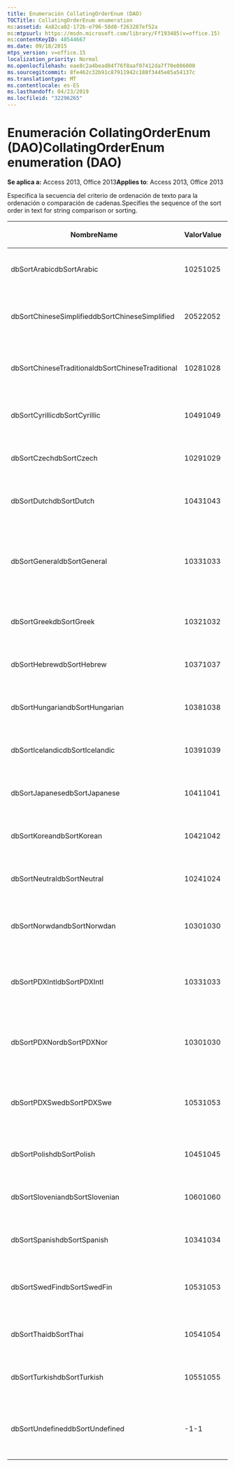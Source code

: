 ```yaml
---
title: Enumeración CollatingOrderEnum (DAO)
TOCTitle: CollatingOrderEnum enumeration
ms:assetid: 4a82ca02-172b-e796-58d8-f263287ef52a
ms:mtpsurl: https://msdn.microsoft.com/library/Ff193485(v=office.15)
ms:contentKeyID: 48544667
ms.date: 09/18/2015
mtps_version: v=office.15
localization_priority: Normal
ms.openlocfilehash: eae8c2a4bead84f76f8aaf07412da7f70e086000
ms.sourcegitcommit: 8fe462c32b91c87911942c188f3445e85a54137c
ms.translationtype: MT
ms.contentlocale: es-ES
ms.lasthandoff: 04/23/2019
ms.locfileid: "32296265"
---
```

# <a name="collatingorderenum-enumeration-dao"></a><span data-ttu-id="90382-102">Enumeración CollatingOrderEnum (DAO)</span><span class="sxs-lookup"><span data-stu-id="90382-102">CollatingOrderEnum enumeration (DAO)</span></span>


<span data-ttu-id="90382-103">**Se aplica a:** Access 2013, Office 2013</span><span class="sxs-lookup"><span data-stu-id="90382-103">**Applies to**: Access 2013, Office 2013</span></span>

<span data-ttu-id="90382-104">Especifica la secuencia del criterio de ordenación de texto para la ordenación o comparación de cadenas.</span><span class="sxs-lookup"><span data-stu-id="90382-104">Specifies the sequence of the sort order in text for string comparison or sorting.</span></span>

<table>
<colgroup>
<col style="width: 33%" />
<col style="width: 33%" />
<col style="width: 33%" />
</colgroup>
<thead>
<tr class="header">
<th><p><span data-ttu-id="90382-105">Nombre</span><span class="sxs-lookup"><span data-stu-id="90382-105">Name</span></span></p></th>
<th><p><span data-ttu-id="90382-106">Valor</span><span class="sxs-lookup"><span data-stu-id="90382-106">Value</span></span></p></th>
<th><p><span data-ttu-id="90382-107">Descripción</span><span class="sxs-lookup"><span data-stu-id="90382-107">Description</span></span></p></th>
</tr>
</thead>
<tbody>
<tr class="odd">
<td><p><span data-ttu-id="90382-108">dbSortArabic</span><span class="sxs-lookup"><span data-stu-id="90382-108">dbSortArabic</span></span></p></td>
<td><p><span data-ttu-id="90382-109">1025</span><span class="sxs-lookup"><span data-stu-id="90382-109">1025</span></span></p></td>
<td><p><span data-ttu-id="90382-110">Criterio de ordenación en árabe</span><span class="sxs-lookup"><span data-stu-id="90382-110">Arabic collating order</span></span></p></td>
</tr>
<tr class="even">
<td><p><span data-ttu-id="90382-111">dbSortChineseSimplified</span><span class="sxs-lookup"><span data-stu-id="90382-111">dbSortChineseSimplified</span></span></p></td>
<td><p><span data-ttu-id="90382-112">2052</span><span class="sxs-lookup"><span data-stu-id="90382-112">2052</span></span></p></td>
<td><p><span data-ttu-id="90382-113">Criterio de ordenación en chino simplificado</span><span class="sxs-lookup"><span data-stu-id="90382-113">Simplified Chinese collating order</span></span></p></td>
</tr>
<tr class="odd">
<td><p><span data-ttu-id="90382-114">dbSortChineseTraditional</span><span class="sxs-lookup"><span data-stu-id="90382-114">dbSortChineseTraditional</span></span></p></td>
<td><p><span data-ttu-id="90382-115">1028</span><span class="sxs-lookup"><span data-stu-id="90382-115">1028</span></span></p></td>
<td><p><span data-ttu-id="90382-116">Criterio de ordenación en chino tradicional</span><span class="sxs-lookup"><span data-stu-id="90382-116">Traditional Chinese collating order</span></span></p></td>
</tr>
<tr class="even">
<td><p><span data-ttu-id="90382-117">dbSortCyrillic</span><span class="sxs-lookup"><span data-stu-id="90382-117">dbSortCyrillic</span></span></p></td>
<td><p><span data-ttu-id="90382-118">1049</span><span class="sxs-lookup"><span data-stu-id="90382-118">1049</span></span></p></td>
<td><p><span data-ttu-id="90382-119">Criterio de ordenación en ruso</span><span class="sxs-lookup"><span data-stu-id="90382-119">Russian collating order</span></span></p></td>
</tr>
<tr class="odd">
<td><p><span data-ttu-id="90382-120">dbSortCzech</span><span class="sxs-lookup"><span data-stu-id="90382-120">dbSortCzech</span></span></p></td>
<td><p><span data-ttu-id="90382-121">1029</span><span class="sxs-lookup"><span data-stu-id="90382-121">1029</span></span></p></td>
<td><p><span data-ttu-id="90382-122">Criterio de ordenación en checo</span><span class="sxs-lookup"><span data-stu-id="90382-122">Czech collating order</span></span></p></td>
</tr>
<tr class="even">
<td><p><span data-ttu-id="90382-123">dbSortDutch</span><span class="sxs-lookup"><span data-stu-id="90382-123">dbSortDutch</span></span></p></td>
<td><p><span data-ttu-id="90382-124">1043</span><span class="sxs-lookup"><span data-stu-id="90382-124">1043</span></span></p></td>
<td><p><span data-ttu-id="90382-125">Criterio de ordenación en neerlandés</span><span class="sxs-lookup"><span data-stu-id="90382-125">Dutch collating order</span></span></p></td>
</tr>
<tr class="odd">
<td><p><span data-ttu-id="90382-126">dbSortGeneral</span><span class="sxs-lookup"><span data-stu-id="90382-126">dbSortGeneral</span></span></p></td>
<td><p><span data-ttu-id="90382-127">1033</span><span class="sxs-lookup"><span data-stu-id="90382-127">1033</span></span></p></td>
<td><p><span data-ttu-id="90382-128">Criterio de ordenación en inglés, alemán, francés y portugués</span><span class="sxs-lookup"><span data-stu-id="90382-128">English, German, French, and Portuguese collating order</span></span></p></td>
</tr>
<tr class="even">
<td><p><span data-ttu-id="90382-129">dbSortGreek</span><span class="sxs-lookup"><span data-stu-id="90382-129">dbSortGreek</span></span></p></td>
<td><p><span data-ttu-id="90382-130">1032</span><span class="sxs-lookup"><span data-stu-id="90382-130">1032</span></span></p></td>
<td><p><span data-ttu-id="90382-131">Criterio de ordenación en griego</span><span class="sxs-lookup"><span data-stu-id="90382-131">Greek collating order</span></span></p></td>
</tr>
<tr class="odd">
<td><p><span data-ttu-id="90382-132">dbSortHebrew</span><span class="sxs-lookup"><span data-stu-id="90382-132">dbSortHebrew</span></span></p></td>
<td><p><span data-ttu-id="90382-133">1037</span><span class="sxs-lookup"><span data-stu-id="90382-133">1037</span></span></p></td>
<td><p><span data-ttu-id="90382-134">Criterio de ordenación en hebreo</span><span class="sxs-lookup"><span data-stu-id="90382-134">Hebrew collating order</span></span></p></td>
</tr>
<tr class="even">
<td><p><span data-ttu-id="90382-135">dbSortHungarian</span><span class="sxs-lookup"><span data-stu-id="90382-135">dbSortHungarian</span></span></p></td>
<td><p><span data-ttu-id="90382-136">1038</span><span class="sxs-lookup"><span data-stu-id="90382-136">1038</span></span></p></td>
<td><p><span data-ttu-id="90382-137">Criterio de ordenación en húngaro</span><span class="sxs-lookup"><span data-stu-id="90382-137">Hungarian collating order</span></span></p></td>
</tr>
<tr class="odd">
<td><p><span data-ttu-id="90382-138">dbSortIcelandic</span><span class="sxs-lookup"><span data-stu-id="90382-138">dbSortIcelandic</span></span></p></td>
<td><p><span data-ttu-id="90382-139">1039</span><span class="sxs-lookup"><span data-stu-id="90382-139">1039</span></span></p></td>
<td><p><span data-ttu-id="90382-140">Criterio de ordenación en islandés</span><span class="sxs-lookup"><span data-stu-id="90382-140">Icelandic collating order</span></span></p></td>
</tr>
<tr class="even">
<td><p><span data-ttu-id="90382-141">dbSortJapanese</span><span class="sxs-lookup"><span data-stu-id="90382-141">dbSortJapanese</span></span></p></td>
<td><p><span data-ttu-id="90382-142">1041</span><span class="sxs-lookup"><span data-stu-id="90382-142">1041</span></span></p></td>
<td><p><span data-ttu-id="90382-143">Criterio de ordenación en japonés</span><span class="sxs-lookup"><span data-stu-id="90382-143">Japanese collating order</span></span></p></td>
</tr>
<tr class="odd">
<td><p><span data-ttu-id="90382-144">dbSortKorean</span><span class="sxs-lookup"><span data-stu-id="90382-144">dbSortKorean</span></span></p></td>
<td><p><span data-ttu-id="90382-145">1042</span><span class="sxs-lookup"><span data-stu-id="90382-145">1042</span></span></p></td>
<td><p><span data-ttu-id="90382-146">Criterio de ordenación en coreano</span><span class="sxs-lookup"><span data-stu-id="90382-146">Korean collating order</span></span></p></td>
</tr>
<tr class="even">
<td><p><span data-ttu-id="90382-147">dbSortNeutral</span><span class="sxs-lookup"><span data-stu-id="90382-147">dbSortNeutral</span></span></p></td>
<td><p><span data-ttu-id="90382-148">1024</span><span class="sxs-lookup"><span data-stu-id="90382-148">1024</span></span></p></td>
<td><p><span data-ttu-id="90382-149">Criterio de ordenación neutral</span><span class="sxs-lookup"><span data-stu-id="90382-149">Neutral collating order</span></span></p></td>
</tr>
<tr class="odd">
<td><p><span data-ttu-id="90382-150">dbSortNorwdan</span><span class="sxs-lookup"><span data-stu-id="90382-150">dbSortNorwdan</span></span></p></td>
<td><p><span data-ttu-id="90382-151">1030</span><span class="sxs-lookup"><span data-stu-id="90382-151">1030</span></span></p></td>
<td><p><span data-ttu-id="90382-152">Criterio de ordenación en noruego y danés</span><span class="sxs-lookup"><span data-stu-id="90382-152">Norwegian and Danish collating order</span></span></p></td>
</tr>
<tr class="even">
<td><p><span data-ttu-id="90382-153">dbSortPDXIntl</span><span class="sxs-lookup"><span data-stu-id="90382-153">dbSortPDXIntl</span></span></p></td>
<td><p><span data-ttu-id="90382-154">1033</span><span class="sxs-lookup"><span data-stu-id="90382-154">1033</span></span></p></td>
<td><p><span data-ttu-id="90382-155">Criterio de ordenación internacional con Paradox</span><span class="sxs-lookup"><span data-stu-id="90382-155">Paradox international collating order</span></span></p></td>
</tr>
<tr class="odd">
<td><p><span data-ttu-id="90382-156">dbSortPDXNor</span><span class="sxs-lookup"><span data-stu-id="90382-156">dbSortPDXNor</span></span></p></td>
<td><p><span data-ttu-id="90382-157">1030</span><span class="sxs-lookup"><span data-stu-id="90382-157">1030</span></span></p></td>
<td><p><span data-ttu-id="90382-158">Criterio de ordenación en noruego y danés con Paradox</span><span class="sxs-lookup"><span data-stu-id="90382-158">Paradox Norwegian and Danish collating order</span></span></p></td>
</tr>
<tr class="even">
<td><p><span data-ttu-id="90382-159">dbSortPDXSwe</span><span class="sxs-lookup"><span data-stu-id="90382-159">dbSortPDXSwe</span></span></p></td>
<td><p><span data-ttu-id="90382-160">1053</span><span class="sxs-lookup"><span data-stu-id="90382-160">1053</span></span></p></td>
<td><p><span data-ttu-id="90382-161">Criterio de ordenación en sueco y finlandés con Paradox</span><span class="sxs-lookup"><span data-stu-id="90382-161">Paradox Swedish and Finnish collating order</span></span></p></td>
</tr>
<tr class="odd">
<td><p><span data-ttu-id="90382-162">dbSortPolish</span><span class="sxs-lookup"><span data-stu-id="90382-162">dbSortPolish</span></span></p></td>
<td><p><span data-ttu-id="90382-163">1045</span><span class="sxs-lookup"><span data-stu-id="90382-163">1045</span></span></p></td>
<td><p><span data-ttu-id="90382-164">Criterio de ordenación en polaco</span><span class="sxs-lookup"><span data-stu-id="90382-164">Polish collating order</span></span></p></td>
</tr>
<tr class="even">
<td><p><span data-ttu-id="90382-165">dbSortSlovenian</span><span class="sxs-lookup"><span data-stu-id="90382-165">dbSortSlovenian</span></span></p></td>
<td><p><span data-ttu-id="90382-166">1060</span><span class="sxs-lookup"><span data-stu-id="90382-166">1060</span></span></p></td>
<td><p><span data-ttu-id="90382-167">Criterio de ordenación en esloveno</span><span class="sxs-lookup"><span data-stu-id="90382-167">Slovenian collating order</span></span></p></td>
</tr>
<tr class="odd">
<td><p><span data-ttu-id="90382-168">dbSortSpanish</span><span class="sxs-lookup"><span data-stu-id="90382-168">dbSortSpanish</span></span></p></td>
<td><p><span data-ttu-id="90382-169">1034</span><span class="sxs-lookup"><span data-stu-id="90382-169">1034</span></span></p></td>
<td><p><span data-ttu-id="90382-170">Criterio de ordenación en español</span><span class="sxs-lookup"><span data-stu-id="90382-170">Spanish collating order</span></span></p></td>
</tr>
<tr class="even">
<td><p><span data-ttu-id="90382-171">dbSortSwedFin</span><span class="sxs-lookup"><span data-stu-id="90382-171">dbSortSwedFin</span></span></p></td>
<td><p><span data-ttu-id="90382-172">1053</span><span class="sxs-lookup"><span data-stu-id="90382-172">1053</span></span></p></td>
<td><p><span data-ttu-id="90382-173">Criterio de ordenación en sueco y finlandés</span><span class="sxs-lookup"><span data-stu-id="90382-173">Swedish and Finnish collating order</span></span></p></td>
</tr>
<tr class="odd">
<td><p><span data-ttu-id="90382-174">dbSortThai</span><span class="sxs-lookup"><span data-stu-id="90382-174">dbSortThai</span></span></p></td>
<td><p><span data-ttu-id="90382-175">1054</span><span class="sxs-lookup"><span data-stu-id="90382-175">1054</span></span></p></td>
<td><p><span data-ttu-id="90382-176">Criterio de ordenación en tailandés</span><span class="sxs-lookup"><span data-stu-id="90382-176">Thai collating order</span></span></p></td>
</tr>
<tr class="even">
<td><p><span data-ttu-id="90382-177">dbSortTurkish</span><span class="sxs-lookup"><span data-stu-id="90382-177">dbSortTurkish</span></span></p></td>
<td><p><span data-ttu-id="90382-178">1055</span><span class="sxs-lookup"><span data-stu-id="90382-178">1055</span></span></p></td>
<td><p><span data-ttu-id="90382-179">Criterio de ordenación en turco</span><span class="sxs-lookup"><span data-stu-id="90382-179">Turkish collating order</span></span></p></td>
</tr>
<tr class="odd">
<td><p><span data-ttu-id="90382-180">dbSortUndefined</span><span class="sxs-lookup"><span data-stu-id="90382-180">dbSortUndefined</span></span></p></td>
<td><p><span data-ttu-id="90382-181">-1</span><span class="sxs-lookup"><span data-stu-id="90382-181">-1</span></span></p></td>
<td><p><span data-ttu-id="90382-182">Criterio de ordenación indefinido o desconocido</span><span class="sxs-lookup"><span data-stu-id="90382-182">Collating order undefined or unknown</span></span></p></td>
</tr>
</tbody>
</table>

